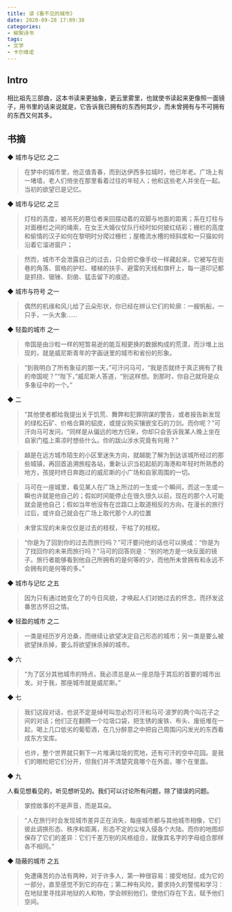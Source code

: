 ```yaml
---
title: 读《看不见的城市》
date: 2020-09-28 17:09:38
categories:
- 柳絮诗书
tags:
- 文学
- 卡尔维诺
---
```


## Intro
相比祖先三部曲，这本书读来更抽象，更云里雾里，也就使书读起来更像照一面镜子，用书里的话来说就是，它告诉我已拥有的东西何其少，而未曾拥有与不可拥有的东西又何其多。

## 书摘

◆ 城市与记忆 之二

> 在梦中的城市里，他正值青春，而到达伊西多拉城时，他已年老。广场上有一堵墙，老人们倚坐在那里看着过往的年轻人；他和这些老人并坐在一起。当初的欲望已是记忆。

◆ 城市与记忆 之三

> 灯柱的高度，被吊死的篡位者来回摆动着的双脚与地面的距离；系在灯柱与对面栅栏之间的绳索，在女王大婚仪仗队行经时如何披红结彩；栅栏的高度和偷情的汉子如何在黎明时分爬过栅栏；屋檐流水槽的倾斜度和一只猫如何沿着它溜进窗户；

> 然而，城市不会泄露自己的过去，只会把它像手纹一样藏起来，它被写在街巷的角落、窗格的护栏、楼梯的扶手、避雷的天线和旗杆上，每一道印记都是抓挠、锯锉、刻凿、猛击留下的痕迹。

◆ 城市与符号 之一

> 偶然的机缘和风儿给了云朵形状，你已经在辨认它们的轮廓：一艘帆船，一只手，一头大象……

◆ 轻盈的城市 之一

> 帝国是由沙粒一样的短暂易逝的能互相更换的数据构成的荒漠，而沙堆上出现的，就是威尼斯青年的字画谜里的城市和省份的形象。

> “到我明白了所有象征的那一天，”可汗问马可，“我是否就终于真正拥有了我的帝国呢？”“陛下，”威尼斯人答道，“别这样想。到那时，你自己就将是众多象征中的一个。”

◆ 二

> “其他使者都给我提出关于饥荒、舞弊和犯罪阴谋的警告，或者报告新发现的绿松石矿、价格合算的貂皮，或提议购买镶嵌宝石的刀剑。而你呢？”可汗向马可发问，“同样是从偏远的地方归来，你却只会告诉我某人晚上坐在自家门槛上乘凉时想些什么。你的跋山涉水究竟有何用？”

> 越是在远方城市陌生的小区里迷失方向，就越能了解为到达该城所经过的那些城镇，再回首追溯旅程各站，重新认识当初起航的海港和年轻时所熟悉的地方，孩提时终日奔跑过的威尼斯的小广场和自家周围的一切。

> 马可在一座城里，看见某人在广场上所过的一生或一个瞬间，而这一生或一瞬也许就是他自己的；假如时间能停止在很久很久以前，现在的那个人可能就会是他自己；假如当年他没有在岔路口上取道相反的方向，在漫长的旅行过后，或许自己就会在广场上取代那个人的位置

> 未曾实现的未来仅仅是过去的枝杈，干枯了的枝杈。

> “你是为了回到你的过去而旅行吗？”可汗要问他的话也可以换成：“你是为了找回你的未来而旅行吗？”马可的回答则是：“别的地方是一块反面的镜子。旅行者能够看到他自己所拥有的是何等的少，而他所未曾拥有和永远不会拥有的是何等的多。”

◆ 城市与记忆 之五

> 因为只有通过她变化了的今日风貌，才唤起人们对她过去的怀念，而抒发这番思古怀旧之情。

◆ 轻盈的城市 之二

> 一类是经历岁月沧桑，而继续让欲望决定自己形态的城市；另一类是要么被欲望抹杀掉，要么将欲望抹杀掉的城市。

◆ 六

> “为了区分其他城市的特点，我必须总是从一座总隐于其后的首要的城市出发。对于我，那座城市就是威尼斯。”

◆ 七

> 我们这段对话，也说不定是绰号叫忽必烈可汗和马可·波罗的两个叫花子之间的对话；他们正在翻腾一个垃圾口袋，把生锈的废铁、布头、废纸堆在一起，喝上几口低劣的葡萄酒，在几分醉意之中把自己周围闪闪发光的东西看成东方宝库。

> 也许，整个世界就只剩下一片堆满垃圾的荒地，还有可汗的空中花园。是我们的眼睑把它们分开，但我们并不清楚究竟哪个在外面，哪个在里面。

◆ 九

人看见想看见的，听见想听见的。我们可以讨论所有问题，除了错误的问题。
>掌控故事的不是声音，而是耳朵。

> “人在旅行时会发现城市差异正在消失，每座城市都与其他城市相像，它们彼此调换形态、秩序和距离，形态不定的尘埃入侵各个大陆。而你的地图却保存了它们的差异：它们千差万别的风格组合，就像其名字的字母组合那样各不相同。”

◆ 隐蔽的城市 之五

> 免遭痛苦的办法有两种，对于许多人，第一种很容易：接受地狱，成为它的一部分，直至感觉不到它的存在；第二种有风险，要求持久的警惕和学习：在地狱里寻找非地狱的人和物，学会辨别他们，使他们存在下去，赋予他们空间。